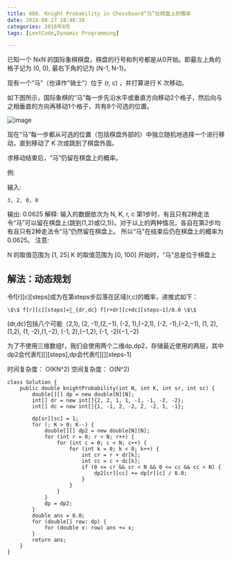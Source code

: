 ```yaml
---
title: 688. Knight Probability in Chessboard“马”在棋盘上的概率
date: 2018-08-27 18:48:10
categories: 2018年8月
tags: [LeetCode,Dynamic Programming]

---
```

 
 已知一个 NxN 的国际象棋棋盘，棋盘的行号和列号都是从0开始。即最左上角的格子记为 (0, 0), 最右下角的记为 (N-1, N-1)。

现有一个“马”（也译作“骑士”）位于 (r, c) ，并打算进行 K 次移动。


<!-- more -->


如下图所示，国际象棋的“马”每一步先沿水平或垂直方向移动2个格子，然后向与之相垂直的方向再移动1个格子，共有8个可选的位置。

![image](http://ww1.sinaimg.cn/large/0071ouepgy1fuogeyhztfj30ba0baq32.jpg)

现在“马”每一步都从可选的位置（包括棋盘外部的）中独立随机地选择一个进行移动，直到移动了 K 次或跳到了棋盘外面。

求移动结束后，“马”仍留在棋盘上的概率。



例:

输入:

	3, 2, 0, 0
输出: 0.0625
解释:
输入的数据依次为 N, K, r, c
第1步时，有且只有2种走法令“马”可以留在棋盘上(跳到(1,2)或(2,1))。对于以上的两种情况，各自在第2步均有且只有2种走法令“马”仍然留在棋盘上。
所以“马"在结束后仍在棋盘上的概率为0.0625。
注意:

N 的取值范围为 [1, 25]
K 的取值范围为 [0, 100]
开始时，“马”总是位于棋盘上

## 解法：动态规划
令f[r][c][steps]成为在第steps步后落在区域(r,c)的概率，递推式如下：

	\$\$ f[r][c][steps]=∑_​{dr,dc​​} f[r+dr][c+dc][steps−1]/8.0 \$\$  

(dr,dc)包括八个可能（2,1), (2, -1),(2,−1), (-2, 1),(−2,1), (-2, -1),(−2,−1), (1, 2),(1,2), (1, -2),(1,−2), (-1, 2),(−1,2), (-1, -2)(−1,−2)

为了不使用三维数组f，我们会使用两个二维dp,dp2，存储最近使用的两层，其中dp2会代表f[][][steps],dp会代表f[][][steps-1]

时间复杂度：
O(KN^​2)
空间复杂度：
O(N^​2)

	class Solution {
	    public double knightProbability(int N, int K, int sr, int sc) {
	        double[][] dp = new double[N][N];
	        int[] dr = new int[]{2, 2, 1, 1, -1, -1, -2, -2};
	        int[] dc = new int[]{1, -1, 2, -2, 2, -2, 1, -1};

	        dp[sr][sc] = 1;
	        for (; K > 0; K--) {
	            double[][] dp2 = new double[N][N];
	            for (int r = 0; r < N; r++) {
	                for (int c = 0; c < N; c++) {
	                    for (int k = 0; k < 8; k++) {
	                        int cr = r + dr[k];
	                        int cc = c + dc[k];
	                        if (0 <= cr && cr < N && 0 <= cc && cc < N) {
	                            dp2[cr][cc] += dp[r][c] / 8.0;
	                        }
	                    }
	                }
	            }
	            dp = dp2;
	        }
	        double ans = 0.0;
	        for (double[] row: dp) {
	            for (double x: row) ans += x;
	        }
	        return ans;
	    }
	}
